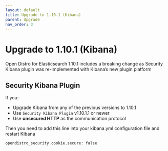 ```yaml
---
layout: default
title: Upgrade to 1.10.1 (Kibana)
parent: Upgrade
nav_order: 3
---
```


# Upgrade to 1.10.1 (Kibana)

Open Distro for Elasticsearch 1.10.1 includes a breaking change as Security Kibana plugin was re-implemented with Kibana’s new plugin platform

## Security Kibana Plugin

If you:
* Upgrade Kibana from any of the previous versions to 1.10.1
* Use `Security Kibana Plugin` v1.10.1.1 or newer
* Use **unsecured HTTP** as the communication protocol

Then you need to add this line into your kibana.yml configuration file and restart Kibana
```bash
opendistro_security.cookie.secure: false
```
